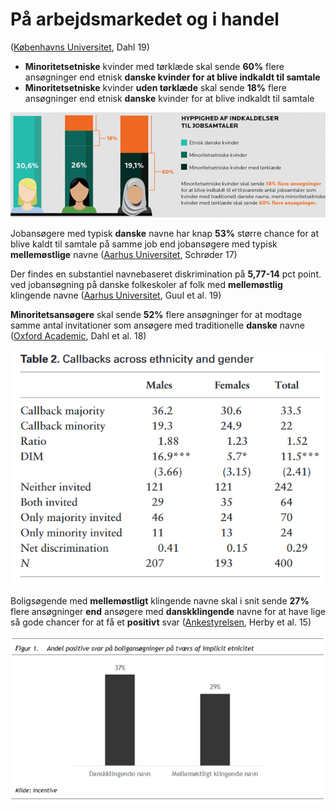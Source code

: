 # På arbejdsmarkedet og i handel

([Københavns Universitet](https://menneskeret.dk/sites/menneskeret.dk/files/media/dokumenter/malte\_dahl\_forskning.pdf), Dahl 19)

* **Minoritetsetniske** kvinder med tørklæde skal sende **60%** flere ansøgninger end etnisk **danske kvinder for at blive indkaldt til samtale**
* **Minoritetsetniske** kvinder **uden tørklæde** skal sende **18%** flere ansøgninger end etnisk **danske** kvinder for at blive indkaldt til samtale

![Københavns Universitet, Dahl 19](<../../../.gitbook/assets/billede (8).png>)

Jobansøgere med typisk **danske** navne har knap **53%** større chance for at blive kaldt til samtale på samme job end jobansøgere med typisk **mellemøstlige** navne ([Aarhus Universitet](https://bss.au.dk/om-aarhus-bss/nyheder/vis/artikel/peter-kommer-lettere-til-jobsamtale-end-ali), Schrøder 17)

Der findes en substantiel navnebaseret diskrimination på **5,77-14** pct point. ved jobansøgning på danske folkeskoler af folk med **mellemøstlig** klingende navne ([Aarhus Universitet](https://onlinelibrary.wiley.com/doi/abs/10.1111/puar.13094), Guul et al. 19)

**Minoritetsansøgere** skal sende **52%** flere ansøgninger for at modtage samme antal invitationer som ansøgere med traditionelle **danske** navne ([Oxford Academic](https://academic.oup.com/esr/article-abstract/34/4/402/5047111), Dahl et al. 18)

![Oxford Academic, Table 2.](<../../../.gitbook/assets/billede (6).png>)

Boligsøgende med **mellemøstligt** klingende navne skal i snit sende **27%** flere ansøgninger **end** ansøgere med **danskklingende** navne for at have lige så gode chancer for at få et **positivt** svar ([Ankestyrelsen](https://ast.dk/filer/ankestyrelsen-generelt/antidiskriminationsenheden/rapport-om-etnisk-diskrimination-pa-boligmarkedet.pdf/@@download/file/Rapport%20om%20etnisk%20diskrimination%20p%C3%A5%20boligmarkedet.pdf), Herby et al. 15)

![Ankestyrelsen, Herby et al. 15](<../../../.gitbook/assets/billede (11).png>)

